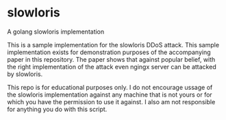 # slowloris
A golang slowloris implementation

This is a sample implementation for the slowloris DDoS attack.
This sample implementation exists for demonstration purposes of the accompanying paper in this repository.
The paper shows that against popular belief, with the right implementation of the attack even ngingx server can be attacked
by slowloris.

This repo is for educational purposes only. I do not encourage ussage of the slowloris implementation against any machine that is not yours or for which you have the permission to use it against. I also am not responsible for anything you do with this script.

